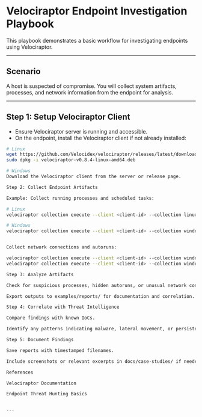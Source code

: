 # Velociraptor Endpoint Investigation Playbook

This playbook demonstrates a basic workflow for investigating endpoints using Velociraptor.

---

## **Scenario**
A host is suspected of compromise. You will collect system artifacts, processes, and network information from the endpoint for analysis.

---

## **Step 1: Setup Velociraptor Client**

- Ensure Velociraptor server is running and accessible.
- On the endpoint, install the Velociraptor client if not already installed:

```bash
# Linux
wget https://github.com/Velocidex/velociraptor/releases/latest/download/velociraptor-v0.8.4-linux-amd64.deb
sudo dpkg -i velociraptor-v0.8.4-linux-amd64.deb

# Windows
Download the Velociraptor client from the server or release page.

Step 2: Collect Endpoint Artifacts

Example: Collect running processes and scheduled tasks:

# Linux
velociraptor collection execute --client <client-id> --collection linux.system.processes

# Windows
velociraptor collection execute --client <client-id> --collection windows.system.processes


Collect network connections and autoruns:

velociraptor collection execute --client <client-id> --collection windows.system.network
velociraptor collection execute --client <client-id> --collection windows.system.autoruns

Step 3: Analyze Artifacts

Check for suspicious processes, hidden autoruns, or unusual network connections.

Export outputs to examples/reports/ for documentation and correlation.

Step 4: Correlate with Threat Intelligence

Compare findings with known IoCs.

Identify any patterns indicating malware, lateral movement, or persistence.

Step 5: Document Findings

Save reports with timestamped filenames.

Include screenshots or relevant excerpts in docs/case-studies/ if needed.

References

Velociraptor Documentation

Endpoint Threat Hunting Basics


---
